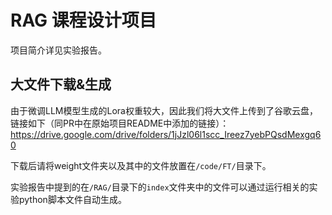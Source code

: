 # RAG 课程设计项目

项目简介详见实验报告。

## 大文件下载&生成

由于微调LLM模型生成的Lora权重较大，因此我们将大文件上传到了谷歌云盘，链接如下（同PR中在原始项目README中添加的链接）：
https://drive.google.com/drive/folders/1jJzl06l1scc_Ireez7yebPQsdMexgq60

下载后请将weight文件夹以及其中的文件放置在`/code/FT/`目录下。

实验报告中提到的在`/RAG/`目录下的`index`文件夹中的文件可以通过运行相关的实验python脚本文件自动生成。